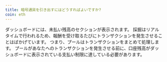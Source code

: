 ```yaml
---
title: 暗号通貨を引き出すにはどうすればよいですか?
coin: eth
---
```


ダッシュボードには、未払い残高のセクションが表示されます。 採掘はリアルタイムで行われるため、報酬を受け取るたびにトランザクションを発生させることはばかげています。 つまり、プールはトランザクションをまとめて処理します。 プールがあなたへのトランザクションを発生させる前に、口座残高がダッシュボードに表示されている支払い制限に達している必要があります。
